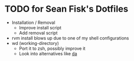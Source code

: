 TODO for Sean Fisk's Dotfiles
=============================

* Installation / Removal
    * Improve install script
    * Add removal script
* rvm install blows up due to one of my shell configurations
* wd (working-directory)
    * Port it to zsh, possibly improve it
    * Look into alternatives like [da](https://github.com/nitrogoldfish/da)
